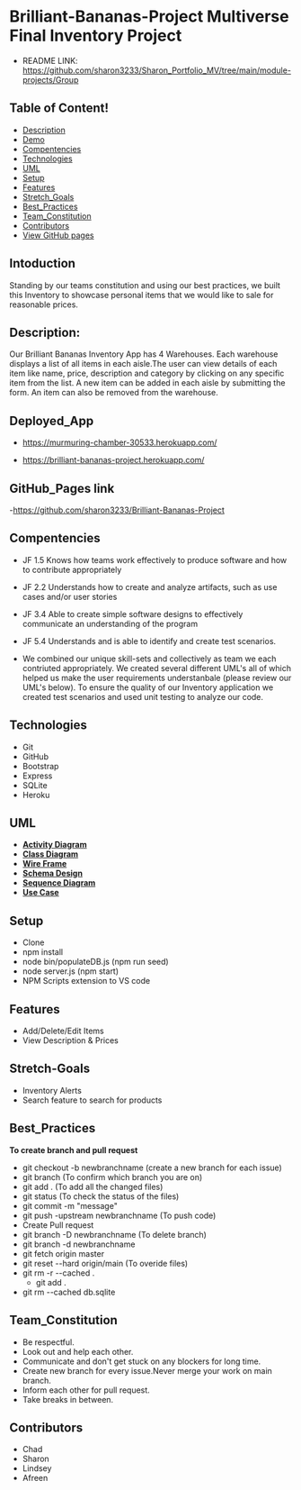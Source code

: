 # Brilliant-Bananas-Project Multiverse Final Inventory Project 
* README LINK: https://github.com/sharon3233/Sharon_Portfolio_MV/tree/main/module-projects/Group

## Table of Content! 
* [Description](#Description)
* [Demo](Deployed_App)
* [Compentencies](#Compentencies)
* [Technologies](#Technologies)
* [UML](#UML)
* [Setup](Setup)
* [Features](#Features)
* [Stretch_Goals](#Stretch-Goals)
* [Best_Practices](#Best_Practices)
* [Team_Constitution](Team_Constitution)
* [Contributors](#Contributors)
* [View GitHub pages](#GitHub_Pages)

## Intoduction 
Standing by our teams constitution and using our best practices, we built this Inventory to showcase personal items that we would like to sale for reasonable prices.


## Description:
Our Brilliant Bananas Inventory App has 4 Warehouses. Each warehouse displays a list of all items in each aisle.The user can view details of each item like name, price, description and category by clicking on any specific item from the list. A new item can be added in each aisle by submitting the form. An item can also be removed from the warehouse.



## Deployed_App
- https://murmuring-chamber-30533.herokuapp.com/

- https://brilliant-bananas-project.herokuapp.com/

## GitHub_Pages link
-https://github.com/sharon3233/Brilliant-Bananas-Project

## Compentencies
* JF 1.5
Knows how teams work effectively to produce software and how to contribute appropriately
* JF 2.2
Understands how to create and analyze artifacts, such as use cases and/or user stories
* JF 3.4
Able to create simple software designs to effectively communicate an understanding of the program
* JF 5.4 
Understands and is able to identify and create test scenarios.

* We combined our unique skill-sets and collectively as team we each contriuted appropriately. We created several different UML's all of which helped us make the user requirements understanbale (please review our UML's below). To ensure the quality of our Inventory application we created test scenarios and used unit testing to analyze our code. 

## Technologies
- Git 
- GitHub 
- Bootstrap
- Express 
- SQLite
- Heroku

## UML
 - **[Activity Diagram](./UML/activitydiagram/)**
 - **[Class Diagram](./UML/Warehouse%20UML/classdiagram.png/)**
 - **[Wire Frame](./UML/wireframe/)**
 - **[Schema Design](./UML/Warehouse%20UML/schemadesign.png/)**
 - **[Sequence Diagram](./UML/Warehouse%20UML/sequence.png/)**
 - **[Use Case](./UML/Warehouse%20UML/usecase.png/)**


## Setup
- Clone 
- npm install 
- node bin/populateDB.js (npm run seed)
- node server.js         (npm start)
- NPM Scripts extension to VS code 

## Features
- Add/Delete/Edit Items
- View Description & Prices 

## Stretch-Goals
- Inventory Alerts
- Search feature to search for products 



## Best_Practices 
 **To create branch and pull request**
- git checkout -b newbranchname (create a new branch for each issue) 
- git branch (To confirm which branch you are on)
- git add . (To add all the changed files) 
- git status (To check the status of the files) 
- git commit -m "message"
- git push -upstream newbranchname (To push code)
- Create Pull request 
- git branch -D newbranchname (To delete branch)
- git branch -d newbranchname
- git fetch origin master
- git reset --hard origin/main (To overide files)
- git rm -r --cached . 
     - git add .
- git rm --cached db.sqlite

## Team_Constitution
- Be respectful.
- Look out and help each other.
- Communicate and don't get stuck on any blockers for long time.
- Create new branch for every issue.Never merge your work on main branch.
- Inform each other for pull request.
- Take breaks in between.
                 
## Contributors
- Chad
- Sharon
- Lindsey
- Afreen
                 





